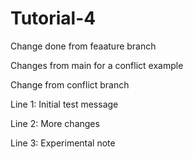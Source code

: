 # Tutorial-4

Change done from feaature branch


Changes from main for a conflict example

Change from conflict branch



Line 1: Initial test message

Line 2: More changes

Line 3: Experimental note